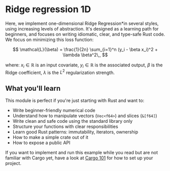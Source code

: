 # Ridge regression 1D

Here, we implement one-dimensional Ridge Regression*in several styles, using increasing levels of abstraction. It's designed as a learning path for beginners, and focuses on writing idiomatic, clear, and type-safe Rust code. We focus on minimizing this loss function:

$$
\mathcal{L}(\beta) = \frac{1}{2n} \sum_{i=1}^n (y_i - \beta x_i)^2 + \lambda \beta^2\,,
$$

where: $x_i \in \mathbb{R}$ is an input covariate, $y_i \in \mathbb{R}$ is the associated output, $\beta$ is the Ridge coefficient, $\lambda$ is the $L^2$ regularization strength.

## What you'll learn

This module is perfect if you're just starting with Rust and want to:

- Write beginner-friendly numerical code
- Understand how to manipulate vectors (`Vec<f64>`) and slices (`&[f64]`)
- Write clean and safe code using the standard library only
- Structure your functions with clear responsibilities
- Learn good Rust patterns: immutability, iterators, ownership
- How to make a simple crate out of it 
- How to expose a public API

If you want to implement and run this example while you read but are not familiar with Cargo yet, have a look at [Cargo 101](../CARGO_TUTORIAL.md) for how to set up your project.